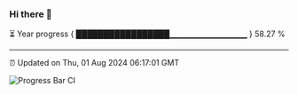 ### Hi there 👋

⏳ Year progress { █████████████████▁▁▁▁▁▁▁▁▁▁▁▁▁ } 58.27 %

---

⏰ Updated on Thu, 01 Aug 2024 06:17:01 GMT

![Progress Bar CI](https://github.com/liununu/liununu/workflows/Progress%20Bar%20CI/badge.svg)
